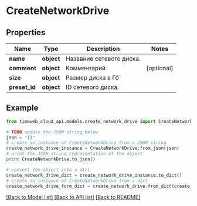 # CreateNetworkDrive


## Properties
Name | Type | Description | Notes
------------ | ------------- | ------------- | -------------
**name** | **object** | Название сетевого диска. | 
**comment** | **object** | Комментарий | [optional] 
**size** | **object** | Размер диска в Гб | 
**preset_id** | **object** | ID сетевого диска. | 

## Example

```python
from timeweb_cloud_api.models.create_network_drive import CreateNetworkDrive

# TODO update the JSON string below
json = "{}"
# create an instance of CreateNetworkDrive from a JSON string
create_network_drive_instance = CreateNetworkDrive.from_json(json)
# print the JSON string representation of the object
print CreateNetworkDrive.to_json()

# convert the object into a dict
create_network_drive_dict = create_network_drive_instance.to_dict()
# create an instance of CreateNetworkDrive from a dict
create_network_drive_form_dict = create_network_drive.from_dict(create_network_drive_dict)
```
[[Back to Model list]](../README.md#documentation-for-models) [[Back to API list]](../README.md#documentation-for-api-endpoints) [[Back to README]](../README.md)


